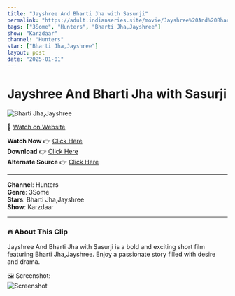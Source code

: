 ```yaml
---
title: "Jayshree And Bharti Jha with Sasurji"
permalink: "https://adult.indianseries.site/movie/Jayshree%20And%20Bharti%20Jha%20with%20Sasurji"
tags: ["3Some", "Hunters", "Bharti Jha,Jayshree"]
show: "Karzdaar"
channel: "Hunters"
star: ["Bharti Jha,Jayshree"]
layout: post
date: "2025-01-01"
---
```


# Jayshree And Bharti Jha with Sasurji

![Bharti Jha,Jayshree](https://shorts.desisins.com/wp-content/uploads/2023/05/Jayshree-Bharti-Jha-Hunters.jpg)

🔗 [Watch on Website](https://adult.indianseries.site/movie/Jayshree%20And%20Bharti%20Jha%20with%20Sasurji)

**Watch Now** 👉 [Click Here](https://adult.indianseries.site/movie/Jayshree%20And%20Bharti%20Jha%20with%20Sasurji)  
**Download** 👉 [Click Here](https://adult.indianseries.site/movie/Jayshree%20And%20Bharti%20Jha%20with%20Sasurji)  
**Alternate Source** 👉 [Click Here](https://adult.indianseries.site/movie/Jayshree%20And%20Bharti%20Jha%20with%20Sasurji)

---

**Channel**: Hunters  
**Genre**: 3Some  
**Stars**: Bharti Jha,Jayshree  
**Show**: Karzdaar

---

### 🔥 About This Clip

Jayshree And Bharti Jha with Sasurji is a bold and exciting short film featuring Bharti Jha,Jayshree. Enjoy a passionate story filled with desire and drama.
 
🖼️ Screenshot:  
![Screenshot](https://shorts.desisins.com/wp-content/uploads/2023/05/Jayshree-Bharti-Jha-Hunters.jpg)

